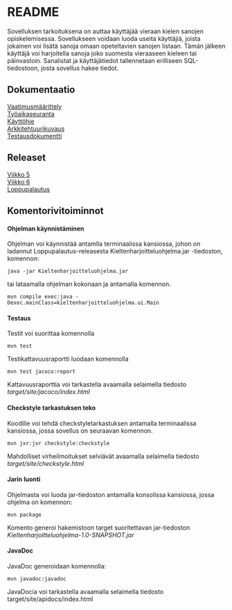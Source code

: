 # README

Sovelluksen tarkoituksena on auttaa käyttäjää vieraan kielen sanojen opiskelemisessa. Sovellukseen voidaan luoda useita käyttäjiä, joista jokainen voi lisätä sanoja omaan opeteltavien sanojen listaan. Tämän jälkeen käyttäjä voi harjoitella sanoja joko suomesta vieraaseen kieleen tai päinvastoin. Sanalistat ja käyttäjätiedot tallennetaan erilliseen SQL-tiedostoon, josta sovellus hakee tiedot.

## Dokumentaatio
[Vaatimusmäärittely](https://github.com/jyrki26/ot-harjoitustyo/blob/master/dokumentointi/vaatimusmaarittely.md)<br/>
[Työaikaseuranta](https://github.com/jyrki26/ot-harjoitustyo/blob/master/dokumentointi/tyoaikakirjanpito.md)<br/>
[Käyttöhje](https://github.com/jyrki26/ot-harjoitustyo/blob/master/dokumentointi/kayttoohje.md)<br/>
[Arkkitehtuurikuvaus](https://github.com/jyrki26/ot-harjoitustyo/blob/master/dokumentointi/arkkitehtuuri.md)<br/>
[Testausdokumentti](https://github.com/jyrki26/ot-harjoitustyo/blob/master/dokumentointi/testausdokumentti.md)

## Releaset
[Viikko 5](https://github.com/jyrki26/ot-harjoitustyo/releases/tag/viikko5) <br/>
[Viikko 6](https://github.com/jyrki26/ot-harjoitustyo/releases/tag/viikko6) <br/>
[Loppupalautus](https://github.com/jyrki26/ot-harjoitustyo/releases/tag/Loppupalautus)


## Komentorivitoiminnot

#### Ohjelman käynnistäminen

Ohjelman voi käynnistää antamlla terminaalissa kansiossa, johon on ladannut Loppupalautus-releasesta Kieltenharjoitteluohjelma.jar -tiedoston, komennon:

```console
java -jar Kieltenharjoitteluohjelma.jar
```

tai lataamalla ohjelman kokonaan ja antamalla komennon.

```console
mvn compile exec:java -Dexec.mainClass=kieltenharjoitteluohjelma.ui.Main
```

#### Testaus

Testit voi suorittaa komennolla
```console
mvn test
```

Testikattavuusraportti luodaan komennolla
```console
mvn test jacoco:report
```
Kattavuusraporttia voi tarkastella avaamalla selaimella tiedosto *target/site/jacoco/index.html*

#### Checkstyle tarkastuksen teko
Koodille voi tehdä checkstyletarkastuksen antamalla terminaalissa kansiossa, jossa sovellus on seuraavan komennon.

``` console
mvn jxr:jxr checkstyle:checkstyle
```
Mahdolliset virheilmoitukset selviävät avaamalla selaimella tiedosto *target/site/checkstyle.html*

#### Jarin luonti
Ohjelmasta voi luoda jar-tiedoston antamalla konsolissa kansiossa, jossa ohjelma on komennon:
``` console
mvn package
```
Komento generoi hakemistoon target suoritettavan jar-tiedoston *Kieltenharjoitteluohjelma-1.0-SNAPSHOT.jar*

#### JavaDoc
JavaDoc generoidaan komennolla:
```console
mvn javadoc:javadoc
```
JavaDocia voi tarkastella avaamalla selaimella tiedosto target/site/apidocs/index.html